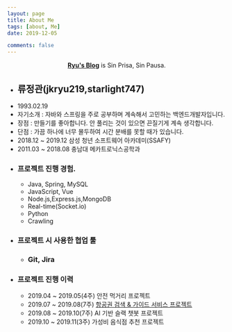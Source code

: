```yaml
---
layout: page
title: About Me
tags: [about, Me]
date: 2019-12-05

comments: false
---
```


<center><a href="http://jkryu219.github.io"><b>Ryu's Blog</b></a> is Sin Prisa, Sin Pausa.</center>

- ## 류정관(jkryu219,starlight747)
- 1993.02.19
- 자기소개 : 자바와 스프링을 주로 공부하며 계속해서 고민하는 백엔드개발자입니다.
- 장점 : 만들기를 좋아합니다. 안 풀리는 것이 있으면 끈질기게 계속 생각합니다.
- 단점 : 가끔 하나에 너무 몰두하여 시간 분배를 못할 때가 있습니다.
- 2018.12 ~ 2019.12 삼성 청년 소프트웨어 아카데미(SSAFY)
- 2011.03 ~ 2018.08 충남대 메카트로닉스공학과
- ### 프로젝트 진행 경험.
  - Java, Spring, MySQL
  - JavaScript, Vue
  - Node.js,Express.js,MongoDB
  - Real-time(Socket.io)
  - Python
  - Crawling
- ### 프로젝트 시 사용한 협업 툴
  - ### Git, Jira
- ### 프로젝트 진행 이력
  - 2019.04 ~ 2019.05(4주) 안전 먹거리 프로젝트
  - 2019.07 ~ 2019.08(7주) <a href="http://github.com/jkryu219/vue-airline"> 항공권 검색 & 가이드 서비스 프로젝트 </a>
  - 2019.08 ~ 2019.10(7주) AI 기반 슬랙 챗봇 프로젝트
  - 2019.10 ~ 2019.11(3주) 가성비 음식점 추천 프로젝트
